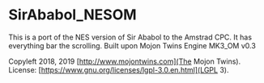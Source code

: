 # SirAbabol_NESOM

This is a port of the NES version of Sir Ababol to the Amstrad CPC. It has everything bar the scrolling. Built upon Mojon Twins Engine MK3_OM v0.3

Copyleft 2018, 2019 [http://www.mojontwins.com](The Mojon Twins).
License: [https://www.gnu.org/licenses/lgpl-3.0.en.html](LGPL 3).
